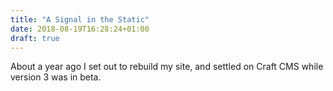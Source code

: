 ```yaml
---
title: "A Signal in the Static"
date: 2018-08-19T16:28:24+01:00
draft: true
---
```


About a year ago I set out to rebuild my site, and settled on Craft CMS while version 3 was in beta. 